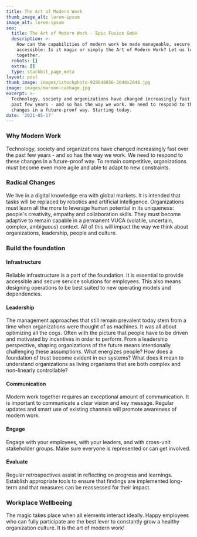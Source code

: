 ```yaml
---
title: The Art of Modern Work
thumb_image_alt: lorem-ipsum
image_alt: lorem-ipsum
seo:
  title: The Art of Modern Work - Epic Fusion GmbH
  description: >-
    How can the capabilities of modern work be made manageable, secure, and
    accessible: Is it magic or simply the Art of Modern Work? Let us look at it
    together.
  robots: []
  extra: []
  type: stackbit_page_meta
layout: post
thumb_image: images/istockphoto-928048856-2048x2048.jpg
image: images/maroon-cabbage.jpg
excerpt: >-
  Technology, society and organizations have changed increasingly fast over the
  past few years - and so has the way we work. We need to respond to these
  changes in a future-proof way. Starting today.
date: '2021-05-17'
---
```

### Why Modern Work

Technology, society and organizations have changed increasingly fast over the past few years - and so has the way we work. We need to respond to these changes in a future-proof way. To remain competitive, organizations must become even more agile and able to adapt to new constraints.

### Radical Changes

We live in a digital knowledge era with global markets. It is intended that tasks will be replaced by robotics and artificial intelligence. Organizations must learn all the more to leverage human potential in its uniqueness: people's creativity, empathy and collaboration skills. They must become adaptive to remain capable in a permanent VUCA (volatile, uncertain, complex, ambiguous) context. All of this will impact the way we think about organizations, leadership, people and culture.

### Build the foundation

#### Infrastructure

Reliable infrastructure is a part of the foundation. It is essential to provide accessible and secure service solutions for employees. This also means designing operations to be best suited to new operating models and dependencies.

#### Leadership

The management approaches that still remain prevalent today stem from a time when organizations were thought of as machines. It was all about optimizing all the cogs. Often with the picture that people have to be driven and motivated by incentives in order to perform. From a leadership perspective, shaping organizations of the future means intentionally challenging these assumptions. What energizes people? How does a foundation of trust become evident in our systems? What does it mean to understand organizations as living organisms that are both complex and non-linearly controllable?

#### Communication

Modern work together requires an exceptional amount of communication. It is important to communicate a clear vision and key message. Regular updates and smart use of existing channels will promote awareness of modern work.

#### Engage

Engage with your employees, with your leaders, and with cross-unit stakeholder groups. Make sure everyone is represented or can get involved.

#### Evaluate

Regular retrospectives assist in reflecting on progress and learnings. Establish appropriate tools to ensure that findings are implemented long-term and that measures can be reassessed for their impact.

### Workplace Wellbeeing

The magic takes place when all elements interact ideally. Happy employees who can fully participate are the best lever to constantly grow a healthy organization culture. It is the art of modern work!
